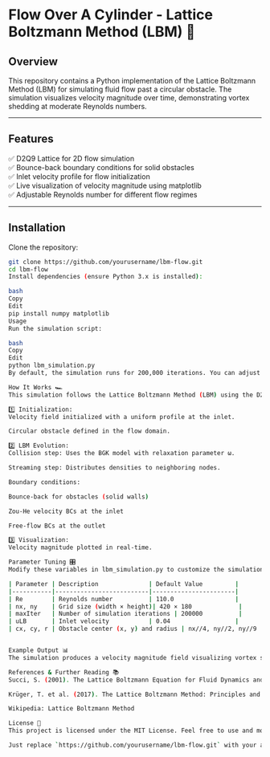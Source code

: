 # Flow Over A Cylinder - Lattice Boltzmann Method (LBM) 🚀

## Overview
This repository contains a Python implementation of the Lattice Boltzmann Method (LBM) for simulating fluid flow past a circular obstacle. The simulation visualizes velocity magnitude over time, demonstrating vortex shedding at moderate Reynolds numbers.

---

## Features
✅ D2Q9 Lattice for 2D flow simulation  
✅ Bounce-back boundary conditions for solid obstacles  
✅ Inlet velocity profile for flow initialization  
✅ Live visualization of velocity magnitude using matplotlib  
✅ Adjustable Reynolds number for different flow regimes  

---

## Installation

Clone the repository:
```bash
git clone https://github.com/yourusername/lbm-flow.git
cd lbm-flow
Install dependencies (ensure Python 3.x is installed):

bash
Copy
Edit
pip install numpy matplotlib
Usage
Run the simulation script:

bash
Copy
Edit
python lbm_simulation.py
By default, the simulation runs for 200,000 iterations. You can adjust parameters like domain size, velocity, and Reynolds number inside the script.

How It Works 🏎️
This simulation follows the Lattice Boltzmann Method (LBM) using the D2Q9 model:

1️⃣ Initialization:
Velocity field initialized with a uniform profile at the inlet.

Circular obstacle defined in the flow domain.

2️⃣ LBM Evolution:
Collision step: Uses the BGK model with relaxation parameter ω.

Streaming step: Distributes densities to neighboring nodes.

Boundary conditions:

Bounce-back for obstacles (solid walls)

Zou-He velocity BCs at the inlet

Free-flow BCs at the outlet

3️⃣ Visualization:
Velocity magnitude plotted in real-time.

Parameter Tuning 🎛️
Modify these variables in lbm_simulation.py to customize the simulation:

| Parameter | Description              | Default Value         |
|-----------|--------------------------|-----------------------|
| Re        | Reynolds number          | 110.0                 |
| nx, ny    | Grid size (width × height)| 420 × 180             |
| maxIter   | Number of simulation iterations | 200000          |
| uLB       | Inlet velocity           | 0.04                  |
| cx, cy, r | Obstacle center (x, y) and radius | nx//4, ny//2, ny//9 |


Example Output 📊
The simulation produces a velocity magnitude field visualizing vortex shedding behind the cylinder.

References & Further Reading 📚
Succi, S. (2001). The Lattice Boltzmann Equation for Fluid Dynamics and Beyond.

Krüger, T. et al. (2017). The Lattice Boltzmann Method: Principles and Practice.

Wikipedia: Lattice Boltzmann Method

License 📜
This project is licensed under the MIT License. Feel free to use and modify it.

Just replace `https://github.com/yourusername/lbm-flow.git` with your actual repo URL and paste this into your README.md.




